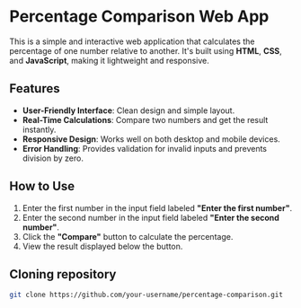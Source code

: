 # Percentage Comparison Web App

This is a simple and interactive web application that calculates the percentage of one number relative to another. It's built using **HTML**, **CSS**, and **JavaScript**, making it lightweight and responsive.

## Features

- **User-Friendly Interface**: Clean design and simple layout.
- **Real-Time Calculations**: Compare two numbers and get the result instantly.
- **Responsive Design**: Works well on both desktop and mobile devices.
- **Error Handling**: Provides validation for invalid inputs and prevents division by zero.

## How to Use

1. Enter the first number in the input field labeled **"Enter the first number"**.
2. Enter the second number in the input field labeled **"Enter the second number"**.
3. Click the **"Compare"** button to calculate the percentage.
4. View the result displayed below the button.

## Cloning repository

   ```bash
   git clone https://github.com/your-username/percentage-comparison.git
